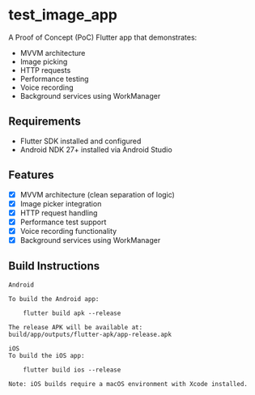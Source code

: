 test_image_app
==============

A Proof of Concept (PoC) Flutter app that demonstrates:

- MVVM architecture
- Image picking
- HTTP requests
- Performance testing
- Voice recording
- Background services using WorkManager

Requirements
------------

- Flutter SDK installed and configured
- Android NDK 27+ installed via Android Studio

Features
--------

- [x] MVVM architecture (clean separation of logic)
- [x] Image picker integration
- [x] HTTP request handling
- [x] Performance test support
- [x] Voice recording functionality
- [x] Background services using WorkManager

Build Instructions
------------------
~~~
Android

To build the Android app:

    flutter build apk --release

The release APK will be available at:
build/app/outputs/flutter-apk/app-release.apk

iOS
To build the iOS app:

    flutter build ios --release

Note: iOS builds require a macOS environment with Xcode installed.
